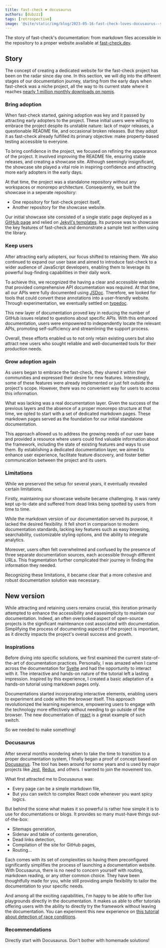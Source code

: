 ```yaml
---
title: fast-check ❤️ docusaurus
authors: [dubzzz]
tags: [retrospective]
image: '@site/static/img/blog/2023-05-16-fast-check-loves-docusaurus--social.png'
---
```


The story of fast-check's documentation: from markdown files accessible in the repository to a proper website available at [fast-check.dev](https://fast-check.dev/).

<!--truncate-->

## Story

The concept of creating a dedicated website for the fast-check project has been on the radar since day one. In this section, we will dig into the different stages of our documentation journey, starting from the early days when fast-check was a niche project, all the way to its current state where it reaches [nearly 1 million monthly downloads on npmjs](https://www.npmjs.com/package/fast-check).

### Bring adoption

When fast-check started, gaining adoption was key and it passed by attracting early adopters to the project. These initial users were willing to embrace the project despite its unstable nature: lack of major releases, a questionable README file, and occasional broken releases. But they adopt it as fast-check already fulfilled its primary objective: make property-based testing accessible to everyone.

To bring confidence in the project, we focused on refining the appearance of the project. It involved improving the README file, ensuring stable releases, and creating a showcase site. Although seemingly insignificant, the showcase site played a vital role in inspiring confidence and attracting more early adopters in the early days.

At that time, the project was a standalone repository without any workspaces or monorepo architecture. Consequently, we built the showcase in a seperate repository:

- One repository for fast-check project itself,
- Another repository for the showcase website.

Our initial showcase site consisted of a single static page deployed as a [GitHub page](https://pages.github.com/) and relied on [Jekyll's templates](https://jekyllrb.com/docs/). Its purpose was to showcase the key features of fast-check and demonstrate a sample test written using the library.

### Keep users

After attracting early adopters, our focus shifted to retaining them. We also continued to expand our user base and aimed to introduce fast-check to a wider audience of JavaScript developers, enabling them to leverage its powerful bug-finding capabilities in their daily work.

To achieve this, we recognized the having a clear and accessible website that provided comprehensive API documentation was required. At that time, all our APIs were fully documented using [JSDoc](https://jsdoc.app/). Therefore, we looked for tools that could convert these annotations into a user-friendly website. Through experimentation, we eventually settled on [typedoc](https://typedoc.org/).

This new layer of documentation proved key in reducing the number of GitHub issues related to questions about specific APIs. With this enhanced documentation, users were empowered to independently locate the relevant APIs, promoting self-sufficiency and streamlining the support process.

Overall, these efforts enabled us to not only retain existing users but also attract new users who sought reliable and well-documented tools for their production needs.

### Grow adoption again

As users began to embrace the fast-check, they shared it within their communities and expressed their desire for new features. Interestingly, some of these features were already implemented or just felt outside the project's scope. However, there was no convenient way for users to access this information.

What was lacking was a real documentation layer. Given the success of the previous layers and the absence of a proper monorepo structure at that time, we opted to start with a set of dedicated markdown pages. These markdown pages served as the foundation for our initial standalone documentation.

This approach allowed us to address the growing needs of our user base and provided a resource where users could find valuable information about the framework, including the state of existing features and ways to use them. By establishing a dedicated documentation layer, we aimed to enhance user experience, facilitate feature discovery, and foster better communication between the project and its users.

### Limitations

While we preserved the setup for several years, it eventually revealed certain limitations.

Firstly, maintaining our showcase website became challenging. It was rarely kept up-to-date and suffered from dead links being spotted by users from time to time.

While the markdown version of our documentation served its purpose, it lacked the desired flexibility. It fell short in comparison to modern documentation standards, lacking key features such as easy browsing, searchability, customizable styling options, and the ability to integrate analytics.

Moreover, users often felt overwhelmed and confused by the presence of three separate documentation sources, each accessible through different URLs. This fragmentation further complicated their journey in finding the information they needed.

Recognizing these limitations, it became clear that a more cohesive and robust documentation solution was necessary.

## New version

While attracting and retaining users remains crucial, this iteration primarily attempted to enhance the accessibility and easesimplicity to maintain our documentation. Indeed, an often overlooked aspect of open-source projects is the significant maintenance cost associated with documentation. Simplifying the process of documenting aspects of the project is important, as it directly impacts the project's overall success and growth.

### Inspirations

Before diving into specific solutions, we first examined the current state-of-the-art of documentation practices. Personally, I was amazed when I came across the documentation for [Svelte](https://svelte.dev/tutorial/basics) and had the opportunity to interact with it. The interactive and hands-on nature of the tutorial left a lasting impression. Inspired by this experience, I created a basic adaptation of a hands-on tutorial using markdown pages only.

Documentations started incorporating interactive elements, enabling users to experiment and code within the browser itself. This approach revolutionized the learning experience, empowering users to engage with the technology more effectively without needing to go outside of the browser. The new documentation of [react](https://react.dev/learn) is a great example of such switch.

So we needed to make something!

### Docusaurus

After several months wondering when to take the time to transition to a proper documentation system, I finally began a proof of concept based on [Docusaurus](https://docusaurus.io/). The tool has been around for some years and is used by major projects like [Jest](https://jestjs.io/), [Redux](https://redux.js.org/), and others. I wanted to join the movement too.

What first attracted me to Docusaurus was:

- Every page can be a simple markdown file,
- But you can switch to complex React code whenever you want spicy logics.

But behind the scene what makes it so powerful is rather how simple it is to use for documentations or blogs. It provides so many must-have things out-of-the-box:

- Sitemaps generation,
- Sidenav and table of contents generation,
- Dead links detection,
- Compilation of the site for GitHub pages,
- Routing…

Each comes with its set of complexities so having them preconfigured significantly simplifies the process of launching a documentation website. With Docusaurus, there is no need to concern yourself with routing, markdown reading, or any other common choice. They have been thoughtfully made for you, while still providing ample flexibility to tailor the documentation to your specific needs.

And among all the exciting capabilities, I'm happy to be able to offer live playgrounds directly in the documentation. It makes us able to offer tutorials offering users with the ability to directly try the framework without leaving the documentation. You can experiment this new experience on [this tutorial about detection of race conditions](/docs/tutorials/detect-race-conditions/).

### Recommendations

Directly start with Docusaurus. Don't bother with homemade solutions!
